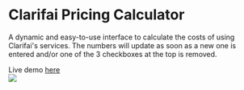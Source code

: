 # Clarifai Pricing Calculator

A dynamic and easy-to-use interface to calculate the costs of using Clarifai's services. The numbers will update as soon as a new one is entered and/or one of the 3 checkboxes at the top is removed.

Live demo [here](https://jared-hack-projects.s3.us-east-2.amazonaws.com/clarifai-pricing-calculator/index.html)
<br/>
<img src="https://jared-hack-projects.s3.us-east-2.amazonaws.com/clarifai-pricing-calculator/screenshots/main-screen.png"/>
